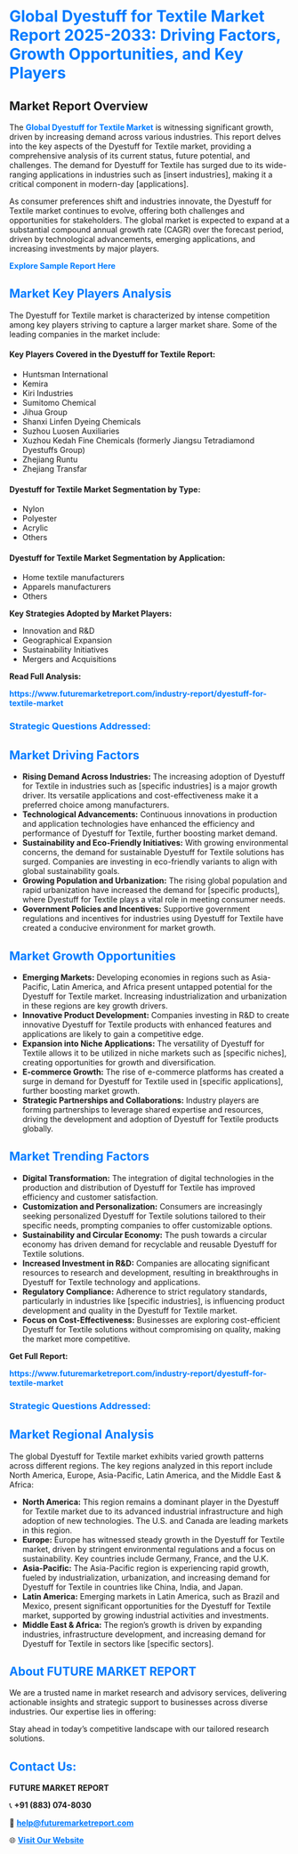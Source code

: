 <h1 style="color: #007BFF;">Global Dyestuff for Textile Market Report 2025-2033: Driving Factors, Growth Opportunities, and Key Players</h1>

<section id="overview">
<h2>Market Report Overview</h2>
<p>The <a href="https://www.futuremarketreport.com/industry-report/dyestuff-for-textile-market" style="color: #007BFF; text-decoration: none;"><strong>Global Dyestuff for Textile Market</strong></a> is witnessing significant growth, driven by increasing demand across various industries. This report delves into the key aspects of the Dyestuff for Textile market, providing a comprehensive analysis of its current status, future potential, and challenges. The demand for Dyestuff for Textile has surged due to its wide-ranging applications in industries such as [insert industries], making it a critical component in modern-day [applications].</p>
<p>As consumer preferences shift and industries innovate, the Dyestuff for Textile market continues to evolve, offering both challenges and opportunities for stakeholders. The global market is expected to expand at a substantial compound annual growth rate (CAGR) over the forecast period, driven by technological advancements, emerging applications, and increasing investments by major players.</p>
</section>

<section id="overview">
<p><a href="https://www.futuremarketreport.com/request-sample/reportId=56857" style="color: #007BFF; text-decoration: none;"><strong>Explore Sample Report Here</strong></a></p>
</section>

<section id="key-players">
<h2 style="color: #007BFF;">Market Key Players Analysis</h2>
<p>The Dyestuff for Textile market is characterized by intense competition among key players striving to capture a larger market share. Some of the leading companies in the market include:</p>
<h4>Key Players Covered in the Dyestuff for Textile Report:</h4>
<ul><li>Huntsman International</li><li>Kemira</li><li>Kiri Industries</li><li>Sumitomo Chemical</li><li>Jihua Group</li><li>Shanxi Linfen Dyeing Chemicals</li><li>Suzhou Luosen Auxiliaries</li><li>Xuzhou Kedah Fine Chemicals (formerly Jiangsu Tetradiamond Dyestuffs Group)</li><li>Zhejiang Runtu</li><li>Zhejiang Transfar</li></ul>
<h4>Dyestuff for Textile Market Segmentation by Type:</h4>
<ul><li>Nylon</li><li>Polyester</li><li>Acrylic</li><li>Others</li></ul>

<h4>Dyestuff for Textile Market Segmentation by Application:</h4>
<ul><li>Home textile manufacturers</li><li>Apparels manufacturers</li><li>Others</li></ul>
<p><strong>Key Strategies Adopted by Market Players:</strong></p>
<ul>
<li>Innovation and R&D</li>
<li>Geographical Expansion</li>
<li>Sustainability Initiatives</li>
<li>Mergers and Acquisitions</li>
</ul>
</section>

<section>
<p><strong>Read Full Analysis: </strong></p><a href="https://www.futuremarketreport.com/industry-report/dyestuff-for-textile-market" style="color: #007BFF; text-decoration: none;"><strong>https://www.futuremarketreport.com/industry-report/dyestuff-for-textile-market</strong></a>
<h3 style="color: #007BFF;">Strategic Questions Addressed:</h3>
</section>

<section id="driving-factors">
<h2 style="color: #007BFF;">Market Driving Factors</h2>
<ul>
<li><strong>Rising Demand Across Industries:</strong> The increasing adoption of Dyestuff for Textile in industries such as [specific industries] is a major growth driver. Its versatile applications and cost-effectiveness make it a preferred choice among manufacturers.</li>
<li><strong>Technological Advancements:</strong> Continuous innovations in production and application technologies have enhanced the efficiency and performance of Dyestuff for Textile, further boosting market demand.</li>
<li><strong>Sustainability and Eco-Friendly Initiatives:</strong> With growing environmental concerns, the demand for sustainable Dyestuff for Textile solutions has surged. Companies are investing in eco-friendly variants to align with global sustainability goals.</li>
<li><strong>Growing Population and Urbanization:</strong> The rising global population and rapid urbanization have increased the demand for [specific products], where Dyestuff for Textile plays a vital role in meeting consumer needs.</li>
<li><strong>Government Policies and Incentives:</strong> Supportive government regulations and incentives for industries using Dyestuff for Textile have created a conducive environment for market growth.</li>
</ul>
</section>

<section id="growth-opportunities">
<h2 style="color: #007BFF;">Market Growth Opportunities</h2>
<ul>
<li><strong>Emerging Markets:</strong> Developing economies in regions such as Asia-Pacific, Latin America, and Africa present untapped potential for the Dyestuff for Textile market. Increasing industrialization and urbanization in these regions are key growth drivers.</li>
<li><strong>Innovative Product Development:</strong> Companies investing in R&D to create innovative Dyestuff for Textile products with enhanced features and applications are likely to gain a competitive edge.</li>
<li><strong>Expansion into Niche Applications:</strong> The versatility of Dyestuff for Textile allows it to be utilized in niche markets such as [specific niches], creating opportunities for growth and diversification.</li>
<li><strong>E-commerce Growth:</strong> The rise of e-commerce platforms has created a surge in demand for Dyestuff for Textile used in [specific applications], further boosting market growth.</li>
<li><strong>Strategic Partnerships and Collaborations:</strong> Industry players are forming partnerships to leverage shared expertise and resources, driving the development and adoption of Dyestuff for Textile products globally.</li>
</ul>
</section>

<section id="trending-factors">
<h2 style="color: #007BFF;">Market Trending Factors</h2>
<ul>
<li><strong>Digital Transformation:</strong> The integration of digital technologies in the production and distribution of Dyestuff for Textile has improved efficiency and customer satisfaction.</li>
<li><strong>Customization and Personalization:</strong> Consumers are increasingly seeking personalized Dyestuff for Textile solutions tailored to their specific needs, prompting companies to offer customizable options.</li>
<li><strong>Sustainability and Circular Economy:</strong> The push towards a circular economy has driven demand for recyclable and reusable Dyestuff for Textile solutions.</li>
<li><strong>Increased Investment in R&D:</strong> Companies are allocating significant resources to research and development, resulting in breakthroughs in Dyestuff for Textile technology and applications.</li>
<li><strong>Regulatory Compliance:</strong> Adherence to strict regulatory standards, particularly in industries like [specific industries], is influencing product development and quality in the Dyestuff for Textile market.</li>
<li><strong>Focus on Cost-Effectiveness:</strong> Businesses are exploring cost-efficient Dyestuff for Textile solutions without compromising on quality, making the market more competitive.</li>
</ul>
</section>

<section>
<p><strong>Get Full Report: </strong></p><a href="https://www.futuremarketreport.com/industry-report/dyestuff-for-textile-market" style="color: #007BFF; text-decoration: none;"><strong>https://www.futuremarketreport.com/industry-report/dyestuff-for-textile-market</strong></a>
<h3 style="color: #007BFF;">Strategic Questions Addressed:</h3>
</section>


<section id="regional-analysis">
<h2 style="color: #007BFF;">Market Regional Analysis</h2>
<p>The global Dyestuff for Textile market exhibits varied growth patterns across different regions. The key regions analyzed in this report include North America, Europe, Asia-Pacific, Latin America, and the Middle East & Africa:</p>
<ul>
<li><strong>North America:</strong> This region remains a dominant player in the Dyestuff for Textile market due to its advanced industrial infrastructure and high adoption of new technologies. The U.S. and Canada are leading markets in this region.</li>
<li><strong>Europe:</strong> Europe has witnessed steady growth in the Dyestuff for Textile market, driven by stringent environmental regulations and a focus on sustainability. Key countries include Germany, France, and the U.K.</li>
<li><strong>Asia-Pacific:</strong> The Asia-Pacific region is experiencing rapid growth, fueled by industrialization, urbanization, and increasing demand for Dyestuff for Textile in countries like China, India, and Japan.</li>
<li><strong>Latin America:</strong> Emerging markets in Latin America, such as Brazil and Mexico, present significant opportunities for the Dyestuff for Textile market, supported by growing industrial activities and investments.</li>
<li><strong>Middle East & Africa:</strong> The region’s growth is driven by expanding industries, infrastructure development, and increasing demand for Dyestuff for Textile in sectors like [specific sectors].</li>
</ul>
</section>

<footer>
<h2 style="color: #007BFF;">About FUTURE MARKET REPORT</h2>
<p>We are a trusted name in market research and advisory services, delivering actionable insights and strategic support to businesses across diverse industries. Our expertise lies in offering:</p>

<p>Stay ahead in today’s competitive landscape with our tailored research solutions.</p>

<h2 style="color: #007BFF;">Contact Us:</h2>
<p><strong>FUTURE MARKET REPORT</strong></p>
<p>📞 <strong>+91 (883) 074-8030</strong></p>
<p>📧 <strong><a href="mailto:help@futuremarketreport.com" style="color: #007BFF;">help@futuremarketreport.com</a></strong></p>
<p>🌐 <strong><a href="https://www.futuremarketreport.com/" style="color: #007BFF;">Visit Our Website</a></strong></p>
</footer>